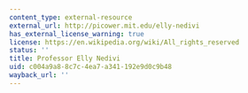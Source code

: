 ```yaml
---
content_type: external-resource
external_url: http://picower.mit.edu/elly-nedivi
has_external_license_warning: true
license: https://en.wikipedia.org/wiki/All_rights_reserved
status: ''
title: Professor Elly Nedivi
uid: c004a9a8-8c7c-4ea7-a341-192e9d0c9b48
wayback_url: ''
---
```

